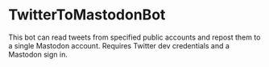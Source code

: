 # TwitterToMastodonBot
This bot can read tweets from specified public accounts and repost them to a single Mastodon account. Requires Twitter dev credentials and a Mastodon sign in.

